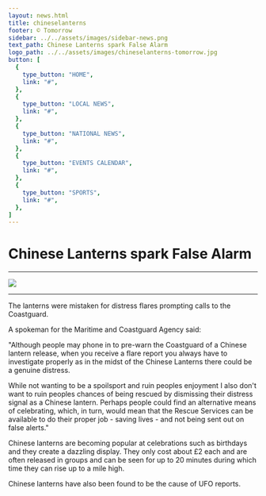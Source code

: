 ```yaml
---
layout: news.html
title: chineselanterns
footer: © Tomorrow
sidebar: ../../assets/images/sidebar-news.png
text_path: Chinese Lanterns spark False Alarm
logo_path: ../../assets/images/chineselanterns-tomorrow.jpg
button: [
  {
    type_button: "HOME",
    link: "#",
  },
  {
    type_button: "LOCAL NEWS",
    link: "#",
  },
  {
    type_button: "NATIONAL NEWS",
    link: "#",
  },
  {
    type_button: "EVENTS CALENDAR",
    link: "#",
  },
  {
    type_button: "SPORTS",
    link: "#",
  },
]
---
```

# Chinese Lanterns spark False Alarm
***
![](../../assets/images/chineselanterns-lanterns.png)
***
The lanterns were mistaken for distress flares prompting calls to the Coastguard.

A spokeman for the Maritime and Coastguard Agency said:

"Although people may phone in to pre-warn the Coastguard of a Chinese lantern release, when you receive a flare report you always have to investigate properly as in the midst of the Chinese Lanterns there could be a genuine distress.

While not wanting to be a spoilsport and ruin peoples enjoyment I also don't want to ruin peoples chances of being rescued by dismissing their distress signal as a Chinese lantern. Perhaps people could find an alternative means of celebrating, which, in turn, would mean that the Rescue Services can be available to do their proper job - saving lives - and not being sent out on false alerts."

Chinese lanterns are becoming popular at celebrations such as birthdays and they create a dazzling display. They only cost about £2 each and are often released in groups and can be seen for up to 20 minutes during which time they can rise up to a mile high.

Chinese lanterns have also been found to be the cause of UFO reports.
